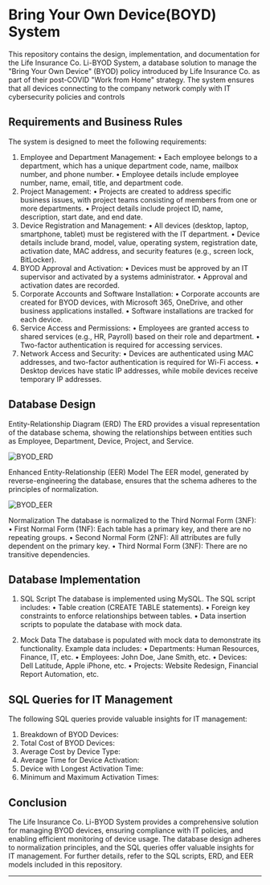 # Bring Your Own Device(BOYD) System

This repository contains the design, implementation, and documentation for the Life Insurance Co. Li-BYOD System, a database solution to manage the "Bring Your Own Device" (BYOD) policy introduced by Life Insurance Co. as part of their post-COVID "Work from Home" strategy. The system ensures that all devices connecting to the company network comply with IT cybersecurity policies and controls

## Requirements and Business Rules
The system is designed to meet the following requirements:
1.	Employee and Department Management:
•	Each employee belongs to a department, which has a unique department code, name, mailbox number, and phone number.
•	Employee details include employee number, name, email, title, and department code.
2.	Project Management:
•	Projects are created to address specific business issues, with project teams consisting of members from one or more departments.
•	Project details include project ID, name, description, start date, and end date.
3.	Device Registration and Management:
•	All devices (desktop, laptop, smartphone, tablet) must be registered with the IT department.
•	Device details include brand, model, value, operating system, registration date, activation date, MAC address, and security features (e.g., screen lock, BitLocker).
4.	BYOD Approval and Activation:
•	Devices must be approved by an IT supervisor and activated by a systems administrator.
•	Approval and activation dates are recorded.
5.	Corporate Accounts and Software Installation:
•	Corporate accounts are created for BYOD devices, with Microsoft 365, OneDrive, and other business applications installed.
•	Software installations are tracked for each device.
6.	Service Access and Permissions:
•	Employees are granted access to shared services (e.g., HR, Payroll) based on their role and department.
•	Two-factor authentication is required for accessing services.
7.	Network Access and Security:
•	Devices are authenticated using MAC addresses, and two-factor authentication is required for Wi-Fi access.
•	Desktop devices have static IP addresses, while mobile devices receive temporary IP addresses.

## Database Design
Entity-Relationship Diagram (ERD)
The ERD provides a visual representation of the database schema, showing the relationships between entities such as Employee, Department, Device, Project, and Service.

![BYOD_ERD](https://github.com/user-attachments/assets/cac55c4e-b6de-4c7d-a2fa-adbe9ba539c1)

Enhanced Entity-Relationship (EER) Model
The EER model, generated by reverse-engineering the database, ensures that the schema adheres to the principles of normalization.

![BYOD_EER](https://github.com/user-attachments/assets/ffe020c6-0dab-4964-b77e-9c53c5ec08cf)

Normalization
The database is normalized to the Third Normal Form (3NF):
•	First Normal Form (1NF): Each table has a primary key, and there are no repeating groups.
•	Second Normal Form (2NF): All attributes are fully dependent on the primary key.
•	Third Normal Form (3NF): There are no transitive dependencies.

## Database Implementation
1. SQL Script
The database is implemented using MySQL. The SQL script includes:
•	Table creation (CREATE TABLE statements).
•	Foreign key constraints to enforce relationships between tables.
•	Data insertion scripts to populate the database with mock data.

3. Mock Data
The database is populated with mock data to demonstrate its functionality. Example data includes:
•	Departments: Human Resources, Finance, IT, etc.
•	Employees: John Doe, Jane Smith, etc.
•	Devices: Dell Latitude, Apple iPhone, etc.
•	Projects: Website Redesign, Financial Report Automation, etc.

## SQL Queries for IT Management
The following SQL queries provide valuable insights for IT management:
1.	Breakdown of BYOD Devices:
2.	Total Cost of BYOD Devices:
3.	Average Cost by Device Type:
4.	Average Time for Device Activation:
5.	Device with Longest Activation Time:
6.	Minimum and Maximum Activation Times:

## Conclusion
The Life Insurance Co. Li-BYOD System provides a comprehensive solution for managing BYOD devices, ensuring compliance with IT policies, and enabling efficient monitoring of device usage. The database design adheres to normalization principles, and the SQL queries offer valuable insights for IT management.
For further details, refer to the SQL scripts, ERD, and EER models included in this repository.
________________________________________

